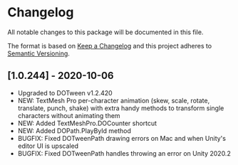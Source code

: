 # Changelog
All notable changes to this package will be documented in this file.

The format is based on [Keep a Changelog](http://keepachangelog.com/en/1.0.0/)
and this project adheres to [Semantic Versioning](http://semver.org/spec/v2.0.0.html).

## [1.0.244] - 2020-10-06

* Upgraded to DOTween v1.2.420
* NEW: TextMesh Pro per-character animation (skew, scale, rotate, translate, punch, shake) with extra handy methods to transform single characters without animating them
* NEW: Added TextMeshPro.DOCounter shortcut
* NEW: Added DOPath.PlayById method
* BUGFIX: Fixed DOTweenPath drawing errors on Mac and when Unity's editor UI is upscaled
* BUGFIX: Fixed DOTweenPath handles throwing an error on Unity 2020.2